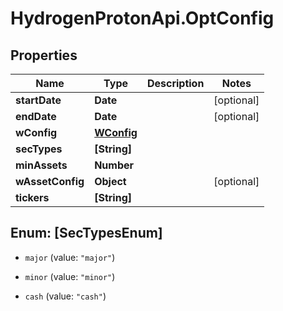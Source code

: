 # HydrogenProtonApi.OptConfig

## Properties
Name | Type | Description | Notes
------------ | ------------- | ------------- | -------------
**startDate** | **Date** |  | [optional] 
**endDate** | **Date** |  | [optional] 
**wConfig** | [**WConfig**](WConfig.md) |  | 
**secTypes** | **[String]** |  | 
**minAssets** | **Number** |  | 
**wAssetConfig** | **Object** |  | [optional] 
**tickers** | **[String]** |  | 


<a name="[SecTypesEnum]"></a>
## Enum: [SecTypesEnum]


* `major` (value: `"major"`)

* `minor` (value: `"minor"`)

* `cash` (value: `"cash"`)




